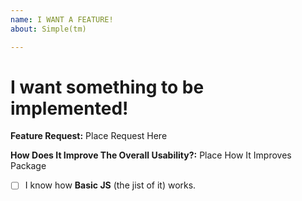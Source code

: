```yaml
---
name: I WANT A FEATURE!
about: Simple(tm)

---
```


# I want something to be implemented!

**Feature Request:** Place Request Here

**How Does It Improve The Overall Usability?:** Place How It Improves Package

- [ ] I know how **Basic JS** (the jist of it) works.